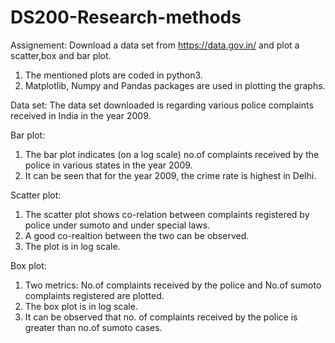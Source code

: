 # DS200-Research-methods
Assignement: Download a data set from https://data.gov.in/ and plot a scatter,box and bar plot.

1) The mentioned plots are coded in python3.
2) Matplotlib, Numpy and Pandas packages are used in plotting the graphs.

Data set:
The data set downloaded is regarding various police complaints received in India in the year 2009.

Bar plot:
1) The bar plot indicates (on a log scale) no.of complaints received by the police in various states in the year 2009.
2) It can be seen that for the year 2009, the crime rate is highest in Delhi.

Scatter plot:
1) The scatter plot shows co-relation between complaints registered by police under sumoto and under special laws.
2) A good co-realtion between the two can be observed.
3) The plot is in log scale.

Box plot:
1) Two metrics: No.of complaints received by the police and No.of sumoto complaints registered are plotted. 
2) The box plot is in log scale.
3) It can be observed that no. of complaints received by the police is greater than no.of sumoto cases.
